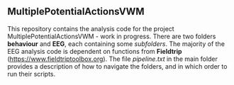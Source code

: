 ## MultiplePotentialActionsVWM

This repository contains the analysis code for the project MultiplePotentialActionsVWM - work in progress. There are two folders **behaviour** and **EEG**, each containing some _subfolders_. The majority of the EEG analysis code is dependent on functions from **Fieldtrip** (https://www.fieldtriptoolbox.org). The file _pipeline.txt_ in the main folder provides a description of how to navigate the folders, and in which order to run their scripts.
